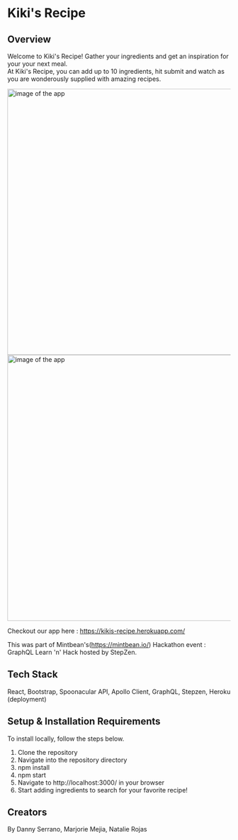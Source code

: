 # Kiki's Recipe

## Overview

Welcome to Kiki's Recipe! Gather your ingredients and get an inspiration for your your next meal. 
<br />At Kiki's Recipe, you can add up to 10 ingredients, hit submit and watch as you are wonderously supplied with amazing recipes.

<img src="https://user-images.githubusercontent.com/74216048/115742141-66b01080-a35e-11eb-89d7-a23e489a4824.png" width="600" alt="image of the app">
<img src="https://user-images.githubusercontent.com/74216048/115743287-88f65e00-a35f-11eb-8cfc-5959fdef95b7.png" width="600" alt="image of the app">

Checkout our app here :
https://kikis-recipe.herokuapp.com/

This was part of Mintbean's(https://mintbean.io/) Hackathon event : GraphQL Learn 'n' Hack hosted by StepZen.

## Tech Stack

React, Bootstrap, Spoonacular API, Apollo Client, GraphQL, Stepzen, Heroku (deployment)

## Setup & Installation Requirements

To install locally, follow the steps below.

1. Clone the repository
2. Navigate into the repository directory
3. npm install
4. npm start
5. Navigate to http://localhost:3000/ in your browser
6. Start adding ingredients to search for your favorite recipe!

## Creators

By Danny Serrano, Marjorie Mejia, Natalie Rojas
